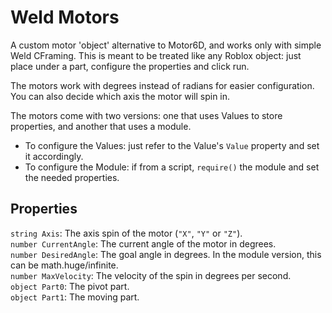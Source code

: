 # Weld Motors
A custom motor 'object' alternative to Motor6D, and works only with simple Weld CFraming.
This is meant to be treated like any Roblox object: just place under a part, configure the 
properties and click run.

The motors work with degrees instead of radians for easier configuration. You can also
decide which axis the motor will spin in.

The motors come with two versions: one that uses Values to store properties, and another 
that uses a module.
- To configure the Values: just refer to the Value's ``Value`` property and set it accordingly.
- To configure the Module: if from a script, ``require()`` the module and set the needed properties.

## Properties
``string Axis``: The axis spin of the motor (``"X"``, ``"Y"`` or ``"Z"``). \
``number CurrentAngle``: The current angle of the motor in degrees. \
``number DesiredAngle``: The goal angle in degrees. In the module version, this can be math.huge/infinite. \
``number MaxVelocity``: The velocity of the spin in degrees per second. \
``object Part0``: The pivot part. \
``object Part1``: The moving part. 
